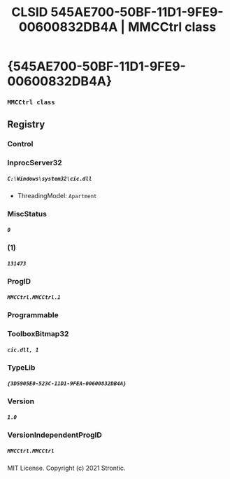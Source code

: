 ﻿---
title: "CLSID 545AE700-50BF-11D1-9FE9-00600832DB4A | MMCCtrl class"
excerpt: What is COM-Object CLSID 545AE700-50BF-11D1-9FE9-00600832DB4A?
---

# {545AE700-50BF-11D1-9FE9-00600832DB4A}

### `MMCCtrl class`

## Registry


### Control


### InprocServer32

##### `C:\Windows\system32\cic.dll`
* ThreadingModel: `Apartment`

### MiscStatus

##### `0`

### (1)

##### `131473`

### ProgID

##### `MMCCtrl.MMCCtrl.1`

### Programmable


### ToolboxBitmap32

##### `cic.dll, 1`

### TypeLib

##### `{3D5905E0-523C-11D1-9FEA-00600832DB4A}`

### Version

##### `1.0`

### VersionIndependentProgID

##### `MMCCtrl.MMCCtrl`

MIT License. Copyright (c) 2021 Strontic.


